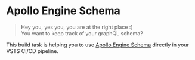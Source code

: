 # Apollo Engine Schema

> Hey you, yes you, you are at the right place :) <br>
You want to keep track of your graphQL schema?

This build task is helping you to use [Apollo Engine Schema](https://www.apollographql.com/docs/engine/schema-history.html) directly in your VSTS CI/CD pipeline.